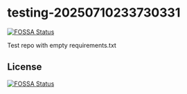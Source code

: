 # testing-20250710233730331
[![FOSSA Status](https://app.fossa.com/api/projects/git%2Bgithub.com%2Fkirogum%2Ftesting-20250710233730331.svg?type=shield)](https://app.fossa.com/projects/git%2Bgithub.com%2Fkirogum%2Ftesting-20250710233730331?ref=badge_shield)

Test repo with empty requirements.txt


## License
[![FOSSA Status](https://app.fossa.com/api/projects/git%2Bgithub.com%2Fkirogum%2Ftesting-20250710233730331.svg?type=large)](https://app.fossa.com/projects/git%2Bgithub.com%2Fkirogum%2Ftesting-20250710233730331?ref=badge_large)